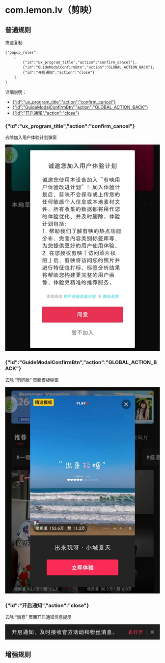 # com.lemon.lv（剪映）

## 普通规则

快速复制:
```
{"popup_rules":
    [
        {"id":"ux_program_title","action":"confirm_cancel"},
        {"id":"GuideModalConfirmBtn","action":"GLOBAL_ACTION_BACK"},
        {"id":"开启通知","action":"close"}
    ]
}
```
详细说明：
- [{"id":"ux_program_title","action":"confirm_cancel"}](#idux_program_titleactionconfirm_cancel)
- [{"id":"GuideModalConfirmBtn","action":"GLOBAL_ACTION_BACK"}](#idguidemodalconfirmbtnactionglobal_action_back)
- [{"id":"开启通知","action":"close"}](#id开启通知actionclose)

### {"id":"ux_program_title","action":"confirm_cancel"}
去除加入用户体验计划弹窗

![](./assets/confirm_cancel.jpg)

### {"id":"GuideModalConfirmBtn","action":"GLOBAL_ACTION_BACK"}
去除 “剪同款” 页面模板弹窗

![](./assets/GuideModalConfirmBtn.jpg)

### {"id":"开启通知","action":"close"}
去除 “消息” 页面开启通知信息提示

![](./assets/开启通知信息提示.jpg)

## 增强规则
